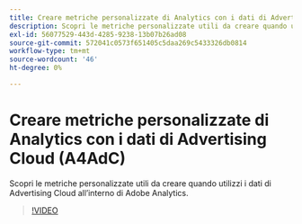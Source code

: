 ```yaml
---
title: Creare metriche personalizzate di Analytics con i dati di Advertising Cloud
description: Scopri le metriche personalizzate utili da creare quando utilizzi i dati di Advertising Cloud all’interno di Adobe Analytics.
exl-id: 56077529-443d-4285-9238-13b07b26ad08
source-git-commit: 572041c0573f651405c5daa269c5433326db0814
workflow-type: tm+mt
source-wordcount: '46'
ht-degree: 0%

---
```


# Creare metriche personalizzate di Analytics con i dati di Advertising Cloud (A4AdC)

Scopri le metriche personalizzate utili da creare quando utilizzi i dati di Advertising Cloud all’interno di Adobe Analytics.  

>[!VIDEO](https://video.tv.adobe.com/v/33919)

